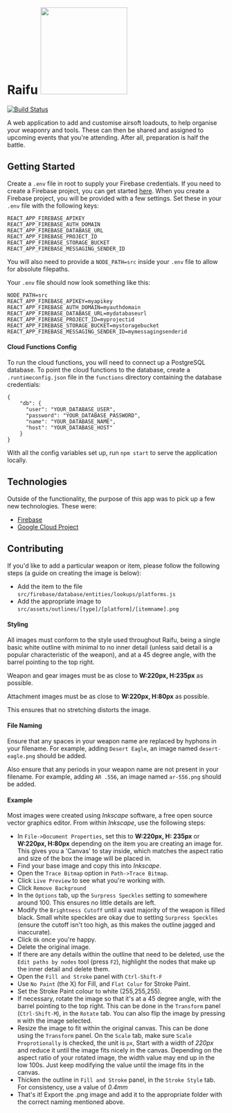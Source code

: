 # Raifu <img src="https://gfl.matsuda.tips/uploads/__sized__/UMP45-thumbnail-512x512.png" width="200" />

[![Build Status](https://travis-ci.com/Seqi/raifu.svg?branch=master)](https://travis-ci.com/Seqi/raifu)

A web application to add and customise airsoft loadouts, to help organise your weaponry and tools. These can then be shared and assigned to upcoming events that you're attending. After all, preparation is half the battle.

## Getting Started

Create a `.env` file in root to supply your Firebase credentials. If you need to create a Firebase project, you can get started [here](https://firebase.google.com/). When you create a Firebase project, you will be provided with a few settings. Set these in your `.env` file with the following keys:

```
REACT_APP_FIREBASE_APIKEY
REACT_APP_FIREBASE_AUTH_DOMAIN
REACT_APP_FIREBASE_DATABASE_URL
REACT_APP_FIREBASE_PROJECT_ID
REACT_APP_FIREBASE_STORAGE_BUCKET
REACT_APP_FIREBASE_MESSAGING_SENDER_ID
```

You will also need to provide a `NODE_PATH=src` inside your `.env` file to allow for absolute filepaths.

Your `.env` file should now look something like this:

```
NODE_PATH=src
REACT_APP_FIREBASE_APIKEY=myapikey
REACT_APP_FIREBASE_AUTH_DOMAIN=myauthdomain
REACT_APP_FIREBASE_DATABASE_URL=mydatabaseurl
REACT_APP_FIREBASE_PROJECT_ID=myprojectid
REACT_APP_FIREBASE_STORAGE_BUCKET=mystoragebucket
REACT_APP_FIREBASE_MESSAGING_SENDER_ID=mymessagingsenderid

```

#### Cloud Functions Config
To run the cloud functions, you will need to connect up a PostgreSQL database. To point the cloud functions to the database, create a `.runtimeconfig.json` file in the `functions` directory containing the database credentials:

```
{
    "db": {
      "user": "YOUR_DATABASE_USER",
      "password": "YOUR_DATABASE_PASSWORD",
      "name": "YOUR_DATABASE_NAME",
      "host": "YOUR_DATABASE_HOST"
    }
}
```

With all the config variables set up, run `npm start` to serve the application locally.

## Technologies

Outside of the functionality, the purpose of this app was to pick up a few new technologies. These were:

-   [Firebase](https://firebase.google.com/)
-   [Google Cloud Project](https://cloud.google.com/)

## Contributing

If you'd like to add a particular weapon or item, please follow the following steps (a guide on creating the image is below):

- Add the item to the file `src/firebase/database/entities/lookups/platforms.js`
- Add the appropriate image to `src/assets/outlines/[type]/[platform]/[itemname].png`

#### Styling

All images must conform to the style used throughout Raifu, being a single basic white outline with minimal to no inner detail (unless said detail is a popular characteristic of the weapon), and at a 45 degree angle, with the barrel pointing to the top right.

Weapon and gear images must be as close to **W:220px, H:235px** as possible. 

Attachment images must be as close to **W:220px, H:80px** as possible.

This ensures that no stretching distorts the image.

#### File Naming

Ensure that any spaces in your weapon name are replaced by hyphons in your filename. For example, adding `Desert Eagle`, an image named `desert-eagle.png` should be added. 

Also ensure that any periods in your weapon name are not present in your filename. For example, adding `AR .556`, an image named `ar-556.png` should be added.

#### Example

Most images were created using *Inkscape* software, a free open source vector graphics editor. From within *Inkscape*, use the following steps:

- In `File->Document Properties`, set this to **W:220px, H: 235px** or  **W:220px, H:80px** depending on the item you are creating an image for. This gives you a 'Canvas' to stay inside, which matches the aspect ratio and size of the box the image will be placed in.
- Find your base image and copy this into *Inkscape*.
- Open the `Trace Bitmap` option in `Path->Trace Bitmap`.
- Click `Live Preview` to see what you're working with.
- Click `Remove Background`
- In the `Options` tab, up the `Surpress Speckles` setting to somewhere around 100. This ensures no little details are left. 
- Modify the `Brightness Cutoff` until a vast majority of the weapon is filled black. Small white speckles are okay due to setting `Surpress Speckles` (ensure the cutoff isn't too high, as this makes the outline jagged and inaccurate).
- Click `Ok` once you're happy.
- Delete the original image.
- If there are any details within the outline that need to be deleted, use the `Edit paths by nodes` tool (press `F2`), highlight the nodes that make up the inner detail and delete them.
- Open the `Fill and Stroke` panel with `Ctrl-Shift-F`
- Use `No Paint` (the X) for Fill, and `Flat Colur` for Stroke Paint.
- Set the Stroke Paint colour to white (255,255,255).
- If necessary, rotate the image so that it's at a 45 degree angle, with the barrel pointing to the top right. This can be done in the `Transform` panel (`Ctrl-Shift-M`), in the `Rotate` tab. You can also flip the image by pressing `H` with the image selected.
- Resize the image to fit within the original canvas. This can be done using the `Transform` panel. On the `Scale` tab, make sure `Scale Proprotionally` is checked, the unit is `px`, Start with a width of *220px* and reduce it until the image fits nicely in the canvas. Depending on the aspect ratio of your rotated image, the width value may end up in the low 100s. Just keep modifying the value until the image fits in the canvas.
- Thicken the outline in `Fill and Stroke` panel, in the `Stroke Style` tab. For consistency, use a value of *0.4mm*
- That's it! Export the .png image and add it to the appropriate folder with the correct naming mentioned above.